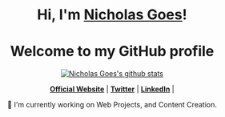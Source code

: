 <h1 align="center">Hi, I'm <a href="#">Nicholas Goes</a>!</h1>
<h1 align="center">Welcome to my GitHub profile</h1>

<p align="center">
  <a href="https://github.com/Nicholas-Goes"><img src="https://github-readme-stats.vercel.app/api?username=Nicholas-Goes&hide_border=true&show_icons=true&theme=vue" alt="Nicholas Goes's github stats"></a>

</p>

<p align="center">
  <strong><a href="#">Official Website</a></strong> |
  <strong><a href="https://twitter.com/NicholasGoes">Twitter</a></strong> |
  <strong><a href="www.linkedin.com/in/NicholasGoes">LinkedIn</a></strong> |
</p>

<p align="center">💚 I'm currently working on Web Projects, and Content Creation.</p>
